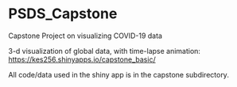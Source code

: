 # PSDS_Capstone
Capstone Project on visualizing COVID-19 data

3-d visualization of global data, with time-lapse animation:
https://kes256.shinyapps.io/capstone_basic/

All code/data used in the shiny app is in the capstone subdirectory.
